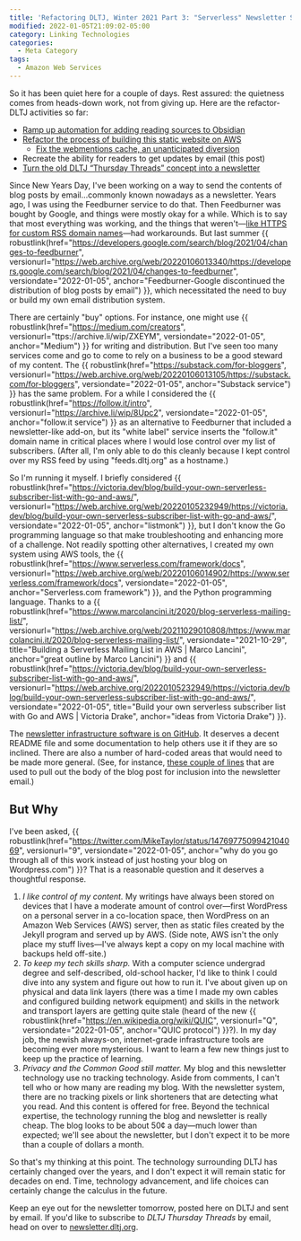 ```yaml
---
title: 'Refactoring DLTJ, Winter 2021 Part 3: "Serverless" Newsletter System'
modified: 2022-01-05T21:09:02-05:00
category: Linking Technologies
categories:
  - Meta Category
tags:
  - Amazon Web Services
---
```

So it has been quiet here for a couple of days.
Rest assured: the quietness comes from heads-down work, not from giving up.
Here are the refactor-DLTJ activities so far:

* [Ramp up automation for adding reading sources to Obsidian]({filename}/2021-12-29-obsidian-journaling)
* [Refactor the process of building this static website on AWS]({filename}/2021-12-30-aws-amplify-jekyll)
	* [Fix the webmentions cache, an unanticipated diversion]({filename}/2021-12-31-fixing-webmentions)
* Recreate the ability for readers to get updates by email (this post)
* [Turn the old DLTJ “Thursday Threads” concept into a newsletter]({filename}/2022-01-06-refactoring-complete)

Since New Years Day, I've been working on a way to send the contents of blog posts by email...commonly known nowadays as a newsletter. 
Years ago, I was using the Feedburner service to do that. 
Then Feedburner was bought by Google, and things were mostly okay for a while. 
Which is to say that most everything was working, and the things that weren't—[like HTTPS for custom RSS domain names]({filename}/2019-01-09-proxy-feedburner-mybrand-cloudfront-edge-lambda)—had workarounds. 
But last summer {{ robustlink(href="https://developers.google.com/search/blog/2021/04/changes-to-feedburner", versionurl="https://web.archive.org/web/20220106013340/https://developers.google.com/search/blog/2021/04/changes-to-feedburner", versiondate="2022-01-05", anchor="Feedburner-Google discontinued the distribution of blog posts by email") }}, which necessitated the need to buy or build my own email distribution system.

There are certainly "buy" options.
For instance, one might use {{ robustlink(href="https://medium.com/creators", versionurl="ttps://archive.li/wip/ZXEYM", versiondate="2022-01-05", anchor="Medium") }} for writing and distribution. 
But I've seen too many services come and go to come to rely on a business to be a good steward of my content. 
The {{ robustlink(href="https://substack.com/for-bloggers", versionurl="https://web.archive.org/web/20220106013105/https://substack.com/for-bloggers", versiondate="2022-01-05", anchor="Substack service") }}  has the same problem.
For a while I considered the {{ robustlink(href="https://follow.it/intro", versionurl="https://archive.li/wip/8Upc2", versiondate="2022-01-05", anchor="follow.it service") }}  as an alternative to Feedburner that included a newsletter-like add-on, but its "white label" service inserts the "follow.it" domain name in critical places where I would lose control over my list of subscribers.
(After all, I'm only able to do this cleanly because I kept control over my RSS feed by using "feeds.dltj.org" as a hostname.)

So I'm running it myself. 
I briefly considered {{ robustlink(href="https://victoria.dev/blog/build-your-own-serverless-subscriber-list-with-go-and-aws/", versionurl="https://web.archive.org/web/20220105232949/https://victoria.dev/blog/build-your-own-serverless-subscriber-list-with-go-and-aws/", versiondate="2022-01-05", anchor="listmonk") }}, but I don't know the Go programming language so that make troubleshooting and enhancing more of a challenge. 
Not readily spotting other alternatives, I created my own system using AWS tools, the {{ robustlink(href="https://www.serverless.com/framework/docs", versionurl="https://web.archive.org/web/20220106014902/https://www.serverless.com/framework/docs", versiondate="2022-01-05", anchor="Serverless.com framework") }}, and the Python programming language.
Thanks to a {{ robustlink(href="https://www.marcolancini.it/2020/blog-serverless-mailing-list/", versionurl="https://web.archive.org/web/20211029010808/https://www.marcolancini.it/2020/blog-serverless-mailing-list/", versiondate="2021-10-29", title="Building a Serverless Mailing List in AWS | Marco Lancini", anchor="great outline by Marco Lancini") }} and {{ robustlink(href="https://victoria.dev/blog/build-your-own-serverless-subscriber-list-with-go-and-aws/", versionurl="https://web.archive.org/20220105232949/https://victoria.dev/blog/build-your-own-serverless-subscriber-list-with-go-and-aws/", versiondate="2022-01-05", title="Build your own serverless subscriber list with Go and AWS | Victoria Drake", anchor="ideas from Victoria Drake") }}.

The [newsletter infrastructure software is on GitHub](https://github.com/dltj/serverless-mailing-list). 
It deserves a decent README file and some documentation to help others use it if they are so inclined. 
There are also a number of hard-coded areas that would need to be made more general. 
(See, for instance, [these couple of lines](https://github.com/dltj/serverless-mailing-list/blob/main/create_issue.py#L92-L94) that are used to pull out the body of the blog post for inclusion into the newsletter email.)

## But Why

I've been asked, {{ robustlink(href="https://twitter.com/MikeTaylor/status/1476977509942104069", versionurl="9", versiondate="2022-01-05", anchor="why do you go through all of this work instead of just hosting your blog on Wordpress.com") }}?
That is a reasonable question and it deserves a thoughtful response.

1. *I like control of my content.* My writings have always been stored on devices that I have a moderate amount of control over—first WordPress on a personal server in a co-location space, then WordPress on an Amazon Web Services (AWS) server, then as static files created by the Jekyll program and served up by AWS. (Side note, AWS isn't the only place my stuff lives—I've always kept a copy on my local machine with backups held off-site.)
1. *To keep my tech skills sharp.*  With a computer science undergrad degree and self-described, old-school hacker, I'd like to think I could dive into any system and figure out how to run it.  I've about given up on physical and data link layers (there was a time I made my own cables and configured building network equipment) and skills in the network and transport layers are getting quite stale (heard of the new {{ robustlink(href="https://en.wikipedia.org/wiki/QUIC", versionurl="Q", versiondate="2022-01-05", anchor="QUIC protocol") }}?).  In my day job, the newish always-on, internet-grade infrastructure tools are becoming ever more mysterious.  I want to learn a few new things just to keep up the practice of learning.
1. *Privacy and the Common Good still matter.*  My blog and this newsletter technology use no tracking technology.  Aside from comments, I can't tell who or how many are reading my blog.  With the newsletter system, there are no tracking pixels or link shorteners that are detecting what you read.  And this content is offered for free.  Beyond the technical expertise, the technology running the blog and newsletter is really cheap.  The blog looks to be about 50¢ a day—much lower than expected; we'll see about the newsletter, but I don't expect it to be more than a couple of dollars a month.

So that's my thinking at this point. 
The technology surrounding DLTJ has certainly changed over the years, and I don't expect it will remain static for decades on end. 
Time, technology advancement, and life choices can certainly change the calculus in the future.

Keep an eye out for the newsletter tomorrow, posted here on DLTJ and sent by email. 
If you'd like to subscribe to _DLTJ Thursday Threads_ by email, head on over to [newsletter.dltj.org](https://newsletter.dltj.org/).